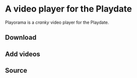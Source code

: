 # A video player for the Playdate

Playorama is a _cranky_ video player for the Playdate.

## Download

## Add videos

## Source